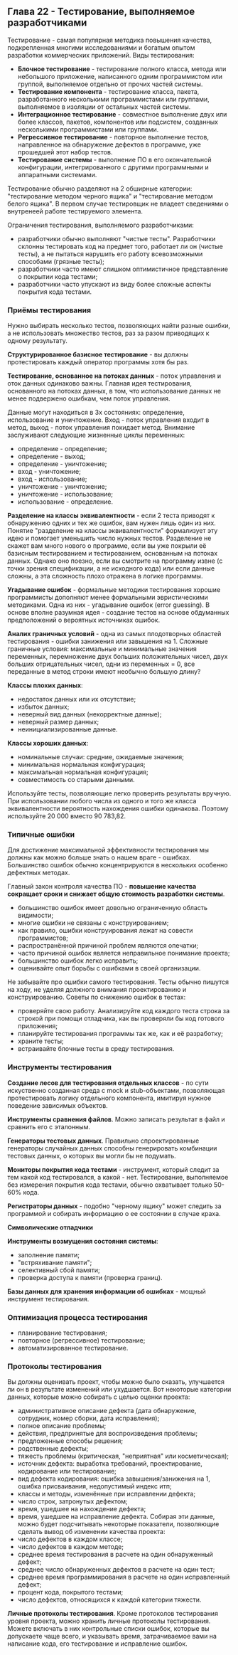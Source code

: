 ## Глава 22 - Тестирование, выполняемое разработчиками
Тестирование - самая популярная методика повышения качества, подкрепленная многими исследованиями и богатым опытом разработки коммерческих приложений.
Виды тестирования:
- **Блочное тестирование** - тестирование полного класса, метода или небольшого приложение, написанного одним программистом или группой, выполняемое отдельно от прочих частей системы.
- **Тестирование компонента** - тестирование класса, пакета, разработанного несколькими программистами или группами, выполняемое в изоляции от остальных частей системы.
- **Интеграционное тестирование** - совместное выполнение двух или более классов, пакетов, компонентов или подсистем, созданных несколькими программистами или группами.
- **Регрессивное тестирование** - повторное выполнение тестов, направленное на обнаружение дефектов в программе, уже прошедшей этот набор тестов.
- **Тестирование системы** - выполнение ПО в его окончательной конфигурации, интегрированного с другими программными и аппаратными системами.

Тестирование обычно разделяют на 2 обширные категории: "тестирование методом черного ящика" и "тестирование методом белого ящика". В первом случае тестировщик не владеет сведениями о внутренеей работе тестируемого элемента.

Ограничения тестирования, выполняемого разработчиками:
- разработчики обычно выполняют "чистые тесты". Разработчики склонны тестировать код на предмет того, работает ли он (чистые тесты), а не пытаться нарушить его работу всевозможными способами (грязные тесты);
- разработчики часто имеют слишком оптимистичное представление о покрытии кода тестами;
- разработчики часто упускают из виду более сложные аспекты покрытия кода тестами.
### Приёмы тестирования
Нужно выбирать несколько тестов, позволяющих найти разные ошибки, а не использовать множество тестов, раз за разом приводящих к одному результату.

**Структурированное базисное тестирование** - вы должны протестировать каждый оператор программы хотя бы раз.

**Тестирование, основанное на потоках данных** - поток управления и оток данных одинаково важны. Главная идея тестирования, основанного на потоках данных, в том, что использование данных не менее подвержено ошибкам, чем поток управления.

Данные могут находиться в 3х состояниях: определение, использование и уничтожение. Вход - поток управления входит в метод, выход - поток управления покидает метод. Внимание заслуживают следующие жизненные циклы переменных:
- определение - определение;
- определение - выход;
- определение - уничтожение;
- вход - уничтожение;
- вход - использование;
- уничтожение - уничтожение;
- уничтожение - использование;
- использование - определение.

**Разделение на классы эквивалентности** - если 2 теста приводят к обнаружению одних и тех же ошибок, вам нужен лишь один из них. Понятие "разделение на классы эквивалентности" формализует эту идею и помогает уменьшить число нужных тестов. Разделение не скажет вам много нового о программе, если вы уже покрыли её базисным тестированием и тестированием, основанным на потоках данных. Однако оно поезно, если вы смотрите на программу извне (с точки зрения спецификации, а не исходного кода) или если данные сложны, а эта сложность плохо отражена в логике программы.

**Угадывание ошибок** - формальные методики тестирования хорошие программисты дополняют менее формальными эвристическими методиками. Одна из них - угадывание ошибок (error guessing). В основе вполне разумная идея - создание тестов на основе обдуманных предположений о вероятных источниках ошибок.

**Аналих граничных условий** - одна из самых плодотворных областей тестирования - ошибки занижения или завышения на 1. Сложные граничные условия: максимальные и минимальные значения переменных, перемножение двух больших положительных чисел, двух больших отрицательных чисел, одни из переменных = 0, все переданные в метод строки имеют необычно большую длину?

**Классы плохих данных**:
- недостаток данных или их отсутствие;
- избыток данных;
- неверный вид данных (некорректные данные);
- неверный размер данных;
- неинициализированные данные.

**Классы хороших данных**:
- номинальные случаи: средние, ожидаемые значения;
- минимальная нормальная конфигурация;
- максимальная нормальная конфигурация;
- совместимость со старыми данными.

Используйте тесты, позволяющие легко проверить результаты вручную. При использовании любого числа из одного и того же класса эквивалентности вероятность нахождения ошибки одинакова. Поэтому используйте 20 000 вместо 90 783,82.

### Типичные ошибки
Для достижение максимальной эффективности тестирования мы должны как можно больше знать о нашем враге - ошибках. Большинство ошибок обычно концентрируются в нескольких особенно дефектных методах. 

Главный закон контроля качества ПО - **повышение качества сокращает сроки и снижает общую стоимость разработки системы**.

- большинство ошибок имеет довольно ограниченную область видимости;
- многие ошибки не связаны с конструированием;
- как правило, ошибки конструирования лежат на совести программистов;
- распространённой причиной проблем являются опечатки;
- часто причиной ошибок является неправильное понимание проекта;
- большинство ошибок легко исправить;
- оценивайте опыт борьбы с ошибками в своей организации.

Не забывайте про ошибки самого тестирования. Тесты обычно пишутся на ходу, не уделяя должного внимания проектированию и конструированию.
Советы по снижению ошибок в тестах:
- проверяйте свою работу. Анализируйте код каждого теста строка за строкой при помощи отладчика, как вы проверяли бы код готового приложения;
- планируйте тестирования программы так же, как и её разработку;
- храните тесты;
- встраивайте блочные тесты в среду тестирования.

### Инструменты тестирования
**Создание лесов для тестирования отдельных классов** - по сути искуственно созданная среда с mock и stub-объектами, позволяющая протестировать логику отдельного компонента, имитируя нужное поведение зависимых объектов.

**Инструменты сравнения файлов**. Можно записать результат в файл и сравнить его с эталонным.

**Генераторы тестовых данных**. Правильно спроектированные генераторы случайных данных способны генерировать комбинации тестовых данных, о которых вы могли бы не подумать.

**Мониторы покрытия кода тестами** - инструмент, который следит за тем какой код тестировался, а какой - нет. Тестирование, выполняемое без измерения покрытия кода тестами, обычно охватывает только 50-60% кода.

**Регистраторы данных** - подобно "черному ящику" может следить за программой и собирать информацию о ее состоянии в случае краха.

**Символические отладчики**

**Инструменты возмущения состояния системы**:
- заполнение памяти;
- "встряхивание памяти";
- селективный сбой памяти;
- проверка доступа к памяти (проверка границ).

**Базы данных для хранения информации об ошибках** - мощный инструмент тестирования.

### Оптимизация процесса тестирования
- планирование тестирования;
- повторное (регрессивное) тестирование;
- автоматизированное тестирование.

### Протоколы тестирования
Вы должны оценивать проект, чтобы можно было сказать, улучшается ли он в результате изменений или ухудшается. Вот некоторые категории данных, которые можно собирать с целью оценки проекта:
- административное описание дефекта (дата обнаружение, сотрудник, номер сборки, дата исправления);
- полное описание проблемы;
- действия, предпринятые для воспроизведения проблемы;
- предложенные способы решения;
- родственные дефекты;
- тяжесть проблемы (критическая, "неприятная" или косметическая);
- источник дефекта: выработка требований, проектирование, кодирование или тестирование;
- вид дефекта кодирования: ошибка завышения/занижения на 1, ошибка присваивания, недопустимый индекс итп;
- классы и методы, изменённые при исправлении дефекта;
- число строк, затронутых дефектом;
- время, ушедшее на нахождение дефекта;
- время, ушедшее на исправление дефекта.
Собирая эти данные, можно будет подсчитывать некоторые показатели, позволяющие сделать вывод об изменении качества проекта:
- число дефектов в каждом классе;
- число дефектов в каждом методе;
- среднее время тестирования в расчете на один обнаруженный дефект;
- среднее число обнаруженных дефектов в расчете на один тест;
- среднее время программирования в расчете на один исправленный дефект;
- процент кода, покрытого тестами;
- число дефектов, относящихся к каждой категории тяжести.

**Личные протоколы тестирования**. Кроме протоколов тестирования уровня проекта, можно хранить личные протоколы тестирования. Можете включать в них контрольные списки ошибок, которые вы допускаете чаще всего, и указывать время, затрачиваемое вами на написание кода, его тестирование и исправление ошибок.
